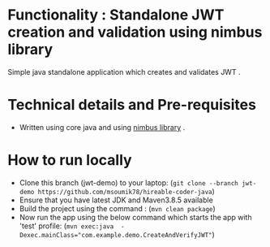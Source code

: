 # Functionality : Standalone JWT creation and validation using nimbus library
Simple java standalone application which creates and validates JWT .


# Technical details and Pre-requisites
- Written using core java and using [nimbus library](https://connect2id.com/products/nimbus-jose-jwt) .


# How to run locally
- Clone this branch (jwt-demo) to your laptop:
  (`git clone --branch jwt-demo https://github.com/msoumik78/hireable-coder-java`)
- Ensure that you have latest JDK and Maven3.8.5 available
- Build the project using the command :
  (`mvn clean package`)
- Now run the app using the below command which starts the app with 'test' profile:
  (`mvn exec:java  -Dexec.mainClass="com.example.demo.CreateAndVerifyJWT"`)
